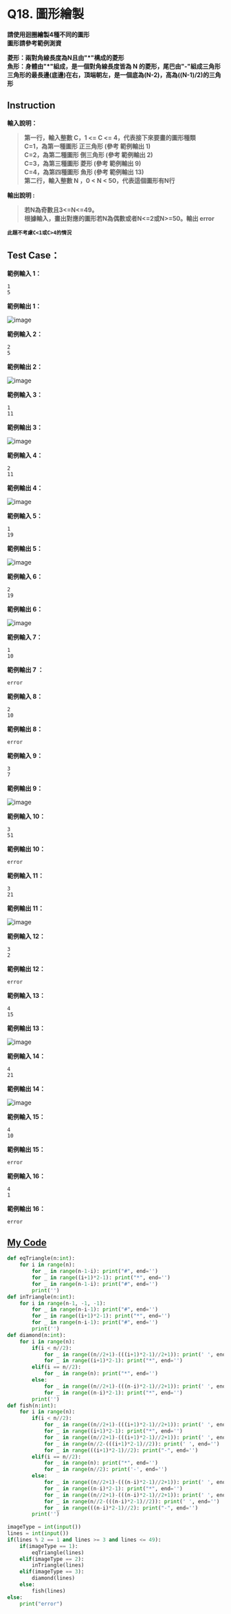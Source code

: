 # Q18. 圖形繪製

**請使用迴圈繪製4種不同的圖形**  
**圖形請參考範例測資**  

**菱形：兩對角線長度為N且由"*"構成的菱形**  
**魚形：身體由"*"組成，是一個對角線長度皆為 N 的菱形，尾巴由"-"組成三角形**    
**三角形的最長邊(底邊)在右，頂端朝左，是一個底為(N-2)，高為((N-1)/2)的三角形**

## Instruction

**輸入說明：**  
> **第一行，輸入整數 C，1 <= C <= 4，代表接下來要畫的圖形種類**  
  **C=1，為第一種圖形 正三角形 (參考 範例輸出 1)**  
  **C=2，為第二種圖形 倒三角形 (參考 範例輸出 2)**  
  **C=3，為第三種圖形 菱形 (參考 範例輸出 9)**  
  **C=4，為第四種圖形 魚形 (參考 範例輸出 13)**  
**第二行，輸入整數 N ，0 < N < 50，代表這個圖形有N行**

**輸出說明 :**  
> **若N為奇數且3<=N<=49。**  
  **根據輸入，畫出對應的圖形若N為偶數或者N<=2或N>=50。輸出 error**

**`此題不考慮C<1或C>4的情況`**

## Test Case：

**範例輸入 1：**  
    
    1
    5

**範例輸出 1：**  

![image](https://i.imgur.com/mE3IEjj.png)

**範例輸入 2：**  

    2
    5

**範例輸出 2：**

![image](https://i.imgur.com/coDIqRt.png)

**範例輸入 3：**  

    1
    11

**範例輸出 3：**  

![image](https://i.imgur.com/hl6D1df.png)

**範例輸入 4：**

    2
    11

**範例輸出 4：**

![image](https://i.imgur.com/6S1g4HT.png)

**範例輸入 5：**

    1
    19

**範例輸出 5：**

![image](https://i.imgur.com/YvmwL28.png)


**範例輸入 6：**

    2
    19

**範例輸出 6：**

![image](https://i.imgur.com/7wpT9iq.png)

**範例輸入 7：**

    1
    10

**範例輸出 7 ：**

    error


**範例輸入 8：**

    2
    10

**範例輸出 8：**

    error


**範例輸入 9：**

    3
    7

**範例輸出 9：**

![image](https://i.imgur.com/6ZWFwb1.png)

**範例輸入 10：**

    3
    51

**範例輸出 10：**

    error

**範例輸入 11：**

    3
    21

**範例輸出 11：**

![image](https://i.imgur.com/TzfgzZj.png)

**範例輸入 12：**

    3
    2

**範例輸出 12：**

    error

**範例輸入 13：**

    4
    15

**範例輸出 13：**

![image](https://i.imgur.com/CZmlLQP.png)

**範例輸入 14：**

    4
    21

**範例輸出 14：**

![image](https://i.imgur.com/QHysOb2.png)

**範例輸入 15：**

    4
    10

**範例輸出 15：**

    error

**範例輸入 16：**

    4
    1

**範例輸出 16：**

    error

## [My Code](../HomeWork/q018.py)

```python
def eqTriangle(n:int):
    for i in range(n):
        for _ in range(n-1-i): print("#", end='')
        for _ in range((i+1)*2-1): print("*", end='')
        for _ in range(n-1-i): print("#", end='')
        print('')
def inTriangle(n:int):
    for i in range(n-1, -1, -1):
        for _ in range(n-i-1): print("#", end='')
        for _ in range((i+1)*2-1): print("*", end='')
        for _ in range(n-i-1): print("#", end='')
        print('')
def diamond(n:int):
    for i in range(n):
        if(i < n//2):
            for _ in range((n//2+1)-(((i+1)*2-1)//2+1)): print(' ', end='')
            for _ in range((i+1)*2-1): print("*", end='')
        elif(i == n//2):
            for _ in range(n): print("*", end='')
        else:
            for _ in range((n//2+1)-(((n-i)*2-1)//2+1)): print(' ', end='')
            for _ in range((n-i)*2-1): print("*", end='')
        print('')
def fish(n:int):
    for i in range(n):
        if(i < n//2):
            for _ in range((n//2+1)-(((i+1)*2-1)//2+1)): print(' ', end='')
            for _ in range((i+1)*2-1): print("*", end='')
            for _ in range((n//2+1)-(((i+1)*2-1)//2+1)): print(' ', end='')
            for _ in range(n//2-(((i+1)*2-1)//2)): print(' ', end='')
            for _ in range(((i+1)*2-1)//2): print("-", end='')
        elif(i == n//2):
            for _ in range(n): print("*", end='')
            for _ in range(n//2): print('-', end='')
        else:
            for _ in range((n//2+1)-(((n-i)*2-1)//2+1)): print(' ', end='')
            for _ in range((n-i)*2-1): print("*", end='')
            for _ in range((n//2+1)-(((n-i)*2-1)//2+1)): print(' ', end='')
            for _ in range(n//2-(((n-i)*2-1)//2)): print(' ', end='')
            for _ in range(((n-i)*2-1)//2): print("-", end='')
        print('')
    
imageType = int(input())
lines = int(input())
if(lines % 2 == 1 and lines >= 3 and lines <= 49):
    if(imageType == 1):
        eqTriangle(lines)
    elif(imageType == 2):
        inTriangle(lines)
    elif(imageType == 3):
        diamond(lines)
    else:
        fish(lines)
else:
    print("error")    
```